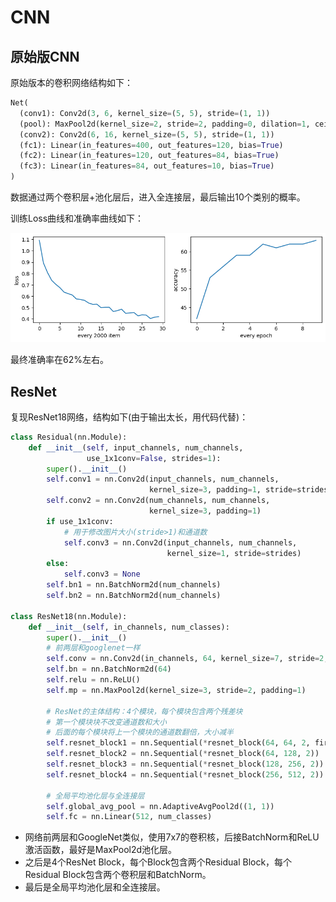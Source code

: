 # CNN

## 原始版CNN
原始版本的卷积网络结构如下：
```python
Net(
  (conv1): Conv2d(3, 6, kernel_size=(5, 5), stride=(1, 1))
  (pool): MaxPool2d(kernel_size=2, stride=2, padding=0, dilation=1, ceil_mode=False)
  (conv2): Conv2d(6, 16, kernel_size=(5, 5), stride=(1, 1))
  (fc1): Linear(in_features=400, out_features=120, bias=True)
  (fc2): Linear(in_features=120, out_features=84, bias=True)
  (fc3): Linear(in_features=84, out_features=10, bias=True)
)
```

数据通过两个卷积层+池化层后，进入全连接层，最后输出10个类别的概率。

训练Loss曲线和准确率曲线如下：
<center>
<img src="../res/cnn_base_result.png" width="600">
</center>

最终准确率在62%左右。

## ResNet
复现ResNet18网络，结构如下(由于输出太长，用代码代替)：
```python
class Residual(nn.Module):
    def __init__(self, input_channels, num_channels,
                 use_1x1conv=False, strides=1):
        super().__init__()
        self.conv1 = nn.Conv2d(input_channels, num_channels,
                               kernel_size=3, padding=1, stride=strides)
        self.conv2 = nn.Conv2d(num_channels, num_channels,
                               kernel_size=3, padding=1)
        if use_1x1conv:  
            # 用于修改图片大小(stride>1)和通道数
            self.conv3 = nn.Conv2d(input_channels, num_channels,
                                   kernel_size=1, stride=strides)
        else:
            self.conv3 = None
        self.bn1 = nn.BatchNorm2d(num_channels)
        self.bn2 = nn.BatchNorm2d(num_channels)

class ResNet18(nn.Module):
    def __init__(self, in_channels, num_classes):
        super().__init__()
        # 前两层和googlenet一样
        self.conv = nn.Conv2d(in_channels, 64, kernel_size=7, stride=2, padding=3)
        self.bn = nn.BatchNorm2d(64)
        self.relu = nn.ReLU()
        self.mp = nn.MaxPool2d(kernel_size=3, stride=2, padding=1)

        # ResNet的主体结构：4个模块，每个模块包含两个残差块
        # 第一个模块块不改变通道数和大小
        # 后面的每个模块将上一个模块的通道数翻倍，大小减半
        self.resnet_block1 = nn.Sequential(*resnet_block(64, 64, 2, first_block=True))
        self.resnet_block2 = nn.Sequential(*resnet_block(64, 128, 2))
        self.resnet_block3 = nn.Sequential(*resnet_block(128, 256, 2))
        self.resnet_block4 = nn.Sequential(*resnet_block(256, 512, 2))
        
        # 全局平均池化层与全连接层
        self.global_avg_pool = nn.AdaptiveAvgPool2d((1, 1))
        self.fc = nn.Linear(512, num_classes)
```

- 网络前两层和GoogleNet类似，使用7x7的卷积核，后接BatchNorm和ReLU激活函数，最好是MaxPool2d池化层。
- 之后是4个ResNet Block，每个Block包含两个Residual Block，每个Residual Block包含两个卷积层和BatchNorm。
- 最后是全局平均池化层和全连接层。